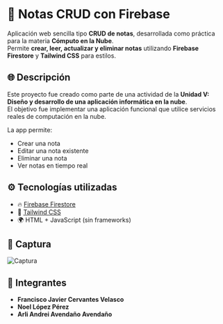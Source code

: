 # 📝 Notas CRUD con Firebase

Aplicación web sencilla tipo **CRUD de notas**, desarrollada como práctica para la materia **Cómputo en la Nube**.  
Permite **crear, leer, actualizar y eliminar notas** utilizando **Firebase Firestore** y **Tailwind CSS** para estilos.

## 🌐 Descripción

Este proyecto fue creado como parte de una actividad de la **Unidad V: Diseño y desarrollo de una aplicación informática en la nube**.  
El objetivo fue implementar una aplicación funcional que utilice servicios reales de computación en la nube.

La app permite:
- Crear una nota
- Editar una nota existente
- Eliminar una nota
- Ver notas en tiempo real

## ⚙️ Tecnologías utilizadas

- 🔥 [Firebase Firestore](https://firebase.google.com/docs/firestore)
- 🎨 [Tailwind CSS](https://tailwindcss.com/)
- 🌍 HTML + JavaScript (sin frameworks)

## 🚀 Captura

![Captura](./screenshot.png) <!-- (Agrega una captura si deseas) -->

## 👥 Integrantes

- **Francisco Javier Cervantes Velasco**
- **Noel López Pérez**
- **Arli Andrei Avendaño Avendaño**


